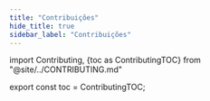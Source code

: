 ```yaml
---
title: "Contribuições"
hide_title: true
sidebar_label: "Contribuições"
---
```


import Contributing, {toc as ContributingTOC} from "@site/../CONTRIBUTING.md"

<Contributing />

export const toc = ContributingTOC;
